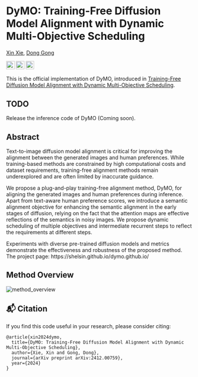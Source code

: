 # DyMO: Training-Free Diffusion Model Alignment with Dynamic Multi-Objective Scheduling
[Xin Xie](https://shelsin.github.io/), [Dong Gong](https://donggong1.github.io/)

<a href="https://arxiv.org/abs/2412.00759"><img src="https://img.shields.io/badge/Paper-arXiv-red?style=for-the-badge" height=22.5></a>
<a href="https://shelsin.github.io/dymo.github.io/"><img src="https://img.shields.io/badge/Project-Page-blue?style=for-the-badge" height=22.5></a>
<a href="https://www.youtube.com/watch?v=nKPAmAzJWFU"><img src="https://img.shields.io/badge/YouTube-Video-yellow?style=for-the-badge" height=22.5></a>

This is the official implementation of DyMO, introduced in [Training-Free Diffusion Model Alignment with Dynamic Multi-Objective Scheduling](https://arxiv.org/abs/2412.00759).

## TODO
Release the inference code of DyMO (Coming soon).

## Abstract
<p>
Text-to-image diffusion model alignment is critical for improving the alignment between the generated images and human preferences. While training-based methods are constrained by high computational costs and dataset requirements, training-free alignment methods remain underexplored and are often limited by inaccurate guidance.
</p>
<p>
We propose a plug-and-play training-free alignment method, DyMO, for aligning the generated images and human preferences during inference. Apart from text-aware human preference scores, we introduce a semantic alignment objective for enhancing the semantic alignment in the early stages of diffusion, relying on the fact that the attention maps are effective reflections of the semantics in noisy images. We propose dynamic scheduling of multiple objectives and intermediate recurrent steps to reflect the requirements at different steps.
</p>
<p>
Experiments with diverse pre-trained diffusion models and metrics demonstrate the effectiveness and robustness of the proposed method. The project page: https://shelsin.github.io/dymo.github.io/
</p>

## Method Overview
![method_overview](assets/method.png)


## :mailbox_with_mail: Citation
If you find this code useful in your research, please consider citing:

```
@article{xin2024dymo,
  title={DyMO: Training-Free Diffusion Model Alignment with Dynamic Multi-Objective Scheduling},
  author={Xie, Xin and Gong, Dong},
  journal={arXiv preprint arXiv:2412.00759},
  year={2024}
}
```
